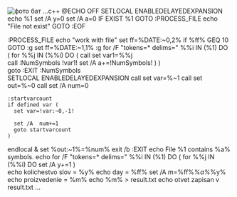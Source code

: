 
![фото бат](https://github.com/iis-32170x/RPIIS/assets/148863144/2b6b8aa0-0e08-43dc-8c0a-a7b6f41ca770)
...c++
@ECHO OFF
SETLOCAL ENABLEDELAYEDEXPANSION
echo %1
set /A y=0
set /A a=0
IF EXIST %1 GOTO :PROCESS_FILE
echo "File not exist"
GOTO :EOF

:PROCESS_FILE
 echo  "work with file"
set ff=%DATE:~0,2%
if %ff% GEQ 10 GOTO :g
set ff=%DATE:~1,1%
:g
for /F "tokens=* delims=" %%i IN (%1) DO ( 
   for %%j IN (%%i) DO (
 call set var1=%%j     
call  :NumSymbols   !var1!
      set /A  a+=!NumSymbols! 
   )
)  
goto :EXIT
:NumSymbols  
SETLOCAL ENABLEDELAYEDEXPANSION
    call set var=%~1
    call set out=%~0
    call set /A num=0 
  
    :startvarcount
    if defined var (
      set var=!var:~0,-1!

      set /A  num+=1
      goto startvarcount
    )

endlocal & set %out:~1%=%num%
exit /b
:EXIT
echo File %1 contains %a% symbols.
echo 
 for /F "tokens=* delims=" %%i IN (%1) DO ( for %%j IN (%%i) DO set /A y+=1 )  
echo kolichestvo slov = %y%
echo day = %ff%
set /A m=%ff%*%a%*%y%
echo proizvedenie = %m%
echo %m% > result.txt
echo otvet zapisan v result.txt
...
